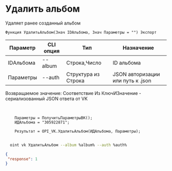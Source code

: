 ﻿---
sidebar_position: 6
---

# Удалить альбом
 Удаляет ранее созданный альбом



`Функция УдалитьАльбом(Знач IDАльбома, Знач Параметры = "") Экспорт`

  | Параметр | CLI опция | Тип | Назначение |
  |-|-|-|-|
  | IDАльбома | --album | Строка,Число | ID альбома |
  | Параметры | --auth | Структура из Строка | JSON авторизации или путь к .json |

  
  Возвращаемое значение:   Соответствие Из КлючИЗначение - сериализованный JSON ответа от VK

<br/>




```bsl title="Пример кода"
    Параметры = ПолучитьПараметрыВК();
    ИДАльбома = "305922871";

    Результат = OPI_VK.УдалитьАльбом(ИДАльбома, Параметры);
```



```sh title="Пример команды CLI"
    
  oint vk УдалитьАльбом --album %album% --auth %auth%

```

```json title="Результат"
{
 "response": 1
}
```
